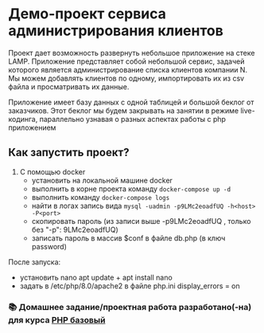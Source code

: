 # Демо-проект сервиса администрирования клиентов

Проект дает возможность развернуть небольшое приложение на стеке LAMP. Приложение представляет собой небольшой сервис,
задачей которого является администрирование списка клиентов компании N. Мы можем добавлять клиентов по одному, импортировать их из csv файла
и просматривать их данные.

Приложение имеет базу данных с одной таблицей и большой беклог от заказчиков. Этот беклог мы будем закрывать на занятии в режиме live-кодинга, 
параллельно узнавая о разных аспектах работы с php приложением

## Как запустить проект?

1. С помощью docker
    - установить на локальной машине docker
    - выполнить в корне проекта команду `docker-compose up -d`
    - выполнить команду `docker-compose logs`
    - найти в логах запись вида `mysql -uadmin -p9LMc2eoadfUQ -h<host> -P<port>`
    - скопировать пароль (из записи выше -p9LMc2eoadfUQ , только без "-p": 9LMc2eoadfUQ)
    - записать пароль в массив $conf в файле db.php (в ключ password)

После запуска:
 - установить nano apt update + apt install nano
 - задать в /etc/php/8.0/apache2 в файле php.ini display_errors = on

### 📚 Домашнее задание/проектная работа разработано(-на) для курса [PHP базовый](https://otus.ru/lessons/php-basic/?utm_source=github&utm_medium=free&utm_campaign=otus)